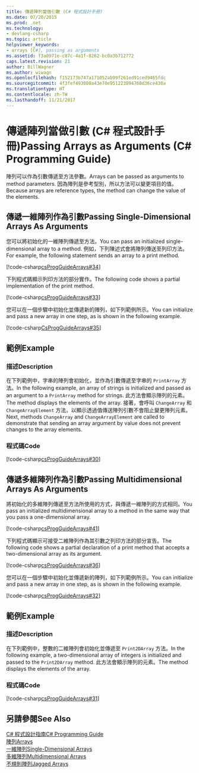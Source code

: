 ```yaml
---
title: 傳遞陣列當做引數 (C# 程式設計手冊)
ms.date: 07/20/2015
ms.prod: .net
ms.technology:
- devlang-csharp
ms.topic: article
helpviewer_keywords:
- arrays [C#], passing as arguments
ms.assetid: f3a0971e-c87c-4a1f-8262-bc0a3b712772
caps.latest.revision: 21
author: BillWagner
ms.author: wiwagn
ms.openlocfilehash: f152173b747a171052ab99f261ed91ced9465fdc
ms.sourcegitcommit: 4f3fef493080a43e70e951223894768d36ce430a
ms.translationtype: HT
ms.contentlocale: zh-TW
ms.lasthandoff: 11/21/2017
---
```

# <a name="passing-arrays-as-arguments-c-programming-guide"></a><span data-ttu-id="cb551-102">傳遞陣列當做引數 (C# 程式設計手冊)</span><span class="sxs-lookup"><span data-stu-id="cb551-102">Passing Arrays as Arguments (C# Programming Guide)</span></span>
<span data-ttu-id="cb551-103">陣列可以作為引數傳遞至方法參數。</span><span class="sxs-lookup"><span data-stu-id="cb551-103">Arrays can be passed as arguments to method parameters.</span></span> <span data-ttu-id="cb551-104">因為陣列是參考型別，所以方法可以變更項目的值。</span><span class="sxs-lookup"><span data-stu-id="cb551-104">Because arrays are reference types, the method can change the value of the elements.</span></span>  
  
## <a name="passing-single-dimensional-arrays-as-arguments"></a><span data-ttu-id="cb551-105">傳遞一維陣列作為引數</span><span class="sxs-lookup"><span data-stu-id="cb551-105">Passing Single-Dimensional Arrays As Arguments</span></span>  
 <span data-ttu-id="cb551-106">您可以將初始化的一維陣列傳遞至方法。</span><span class="sxs-lookup"><span data-stu-id="cb551-106">You can pass an initialized single-dimensional array to a method.</span></span> <span data-ttu-id="cb551-107">例如，下列陳述式會將陣列傳送至列印方法。</span><span class="sxs-lookup"><span data-stu-id="cb551-107">For example, the following statement sends an array to a print method.</span></span>  
  
 [!code-csharp[csProgGuideArrays#34](../../../csharp/programming-guide/arrays/codesnippet/CSharp/passing-arrays-as-arguments_1.cs)]  
  
 <span data-ttu-id="cb551-108">下列程式碼顯示列印方法的部分實作。</span><span class="sxs-lookup"><span data-stu-id="cb551-108">The following code shows a partial implementation of the print method.</span></span>  
  
 [!code-csharp[csProgGuideArrays#33](../../../csharp/programming-guide/arrays/codesnippet/CSharp/passing-arrays-as-arguments_2.cs)]  
  
 <span data-ttu-id="cb551-109">您可以在一個步驟中初始化並傳遞新的陣列，如下列範例所示。</span><span class="sxs-lookup"><span data-stu-id="cb551-109">You can initialize and pass a new array in one step, as is shown in the following example.</span></span>  
  
 [!code-csharp[CsProgGuideArrays#35](../../../csharp/programming-guide/arrays/codesnippet/CSharp/passing-arrays-as-arguments_3.cs)]  
  
## <a name="example"></a><span data-ttu-id="cb551-110">範例</span><span class="sxs-lookup"><span data-stu-id="cb551-110">Example</span></span>  
  
### <a name="description"></a><span data-ttu-id="cb551-111">描述</span><span class="sxs-lookup"><span data-stu-id="cb551-111">Description</span></span>  
 <span data-ttu-id="cb551-112">在下列範例中，字串的陣列會初始化，並作為引數傳遞至字串的 `PrintArray` 方法。</span><span class="sxs-lookup"><span data-stu-id="cb551-112">In the following example, an array of strings is initialized and passed as an argument to a `PrintArray` method for strings.</span></span> <span data-ttu-id="cb551-113">此方法會顯示陣列的元素。</span><span class="sxs-lookup"><span data-stu-id="cb551-113">The method displays the elements of the array.</span></span> <span data-ttu-id="cb551-114">接著，會呼叫 `ChangeArray` 和`ChangeArrayElement` 方法，以顯示透過值傳送陣列引數不會阻止變更陣列元素。</span><span class="sxs-lookup"><span data-stu-id="cb551-114">Next, methods `ChangeArray` and `ChangeArrayElement` are called to demonstrate that sending an array argument by value does not prevent changes to the array elements.</span></span>  
  
### <a name="code"></a><span data-ttu-id="cb551-115">程式碼</span><span class="sxs-lookup"><span data-stu-id="cb551-115">Code</span></span>  
 [!code-csharp[csProgGuideArrays#30](../../../csharp/programming-guide/arrays/codesnippet/CSharp/passing-arrays-as-arguments_4.cs)]  
  
## <a name="passing-multidimensional-arrays-as-arguments"></a><span data-ttu-id="cb551-116">傳遞多維陣列作為引數</span><span class="sxs-lookup"><span data-stu-id="cb551-116">Passing Multidimensional Arrays As Arguments</span></span>  
 <span data-ttu-id="cb551-117">將初始化的多維陣列傳遞至方法所使用的方式，與傳遞一維陣列的方式相同。</span><span class="sxs-lookup"><span data-stu-id="cb551-117">You pass an initialized multidimensional array to a method in the same way that you pass a one-dimensional array.</span></span>  
  
 [!code-csharp[csProgGuideArrays#41](../../../csharp/programming-guide/arrays/codesnippet/CSharp/passing-arrays-as-arguments_5.cs)]  
  
 <span data-ttu-id="cb551-118">下列程式碼顯示可接受二維陣列作為其引數之列印方法的部分宣告。</span><span class="sxs-lookup"><span data-stu-id="cb551-118">The following code shows a partial declaration of a print method that accepts a two-dimensional array as its argument.</span></span>  
  
 [!code-csharp[csProgGuideArrays#36](../../../csharp/programming-guide/arrays/codesnippet/CSharp/passing-arrays-as-arguments_6.cs)]  
  
 <span data-ttu-id="cb551-119">您可以在一個步驟中初始化並傳遞新的陣列，如下列範例所示。</span><span class="sxs-lookup"><span data-stu-id="cb551-119">You can initialize and pass a new array in one step, as is shown in the following example.</span></span>  
  
 [!code-csharp[csProgGuideArrays#32](../../../csharp/programming-guide/arrays/codesnippet/CSharp/passing-arrays-as-arguments_7.cs)]  
  
## <a name="example"></a><span data-ttu-id="cb551-120">範例</span><span class="sxs-lookup"><span data-stu-id="cb551-120">Example</span></span>  
  
### <a name="description"></a><span data-ttu-id="cb551-121">描述</span><span class="sxs-lookup"><span data-stu-id="cb551-121">Description</span></span>  
 <span data-ttu-id="cb551-122">在下列範例中，整數的二維陣列會初始化並傳遞至 `Print2DArray` 方法。</span><span class="sxs-lookup"><span data-stu-id="cb551-122">In the following example, a two-dimensional array of integers is initialized and passed to the `Print2DArray` method.</span></span> <span data-ttu-id="cb551-123">此方法會顯示陣列的元素。</span><span class="sxs-lookup"><span data-stu-id="cb551-123">The method displays the elements of the array.</span></span>  
  
### <a name="code"></a><span data-ttu-id="cb551-124">程式碼</span><span class="sxs-lookup"><span data-stu-id="cb551-124">Code</span></span>  
 [!code-csharp[csProgGuideArrays#31](../../../csharp/programming-guide/arrays/codesnippet/CSharp/passing-arrays-as-arguments_8.cs)]  
  
## <a name="see-also"></a><span data-ttu-id="cb551-125">另請參閱</span><span class="sxs-lookup"><span data-stu-id="cb551-125">See Also</span></span>  
 [<span data-ttu-id="cb551-126">C# 程式設計指南</span><span class="sxs-lookup"><span data-stu-id="cb551-126">C# Programming Guide</span></span>](../../../csharp/programming-guide/index.md)  
 [<span data-ttu-id="cb551-127">陣列</span><span class="sxs-lookup"><span data-stu-id="cb551-127">Arrays</span></span>](../../../csharp/programming-guide/arrays/index.md)  
 [<span data-ttu-id="cb551-128">一維陣列</span><span class="sxs-lookup"><span data-stu-id="cb551-128">Single-Dimensional Arrays</span></span>](../../../csharp/programming-guide/arrays/single-dimensional-arrays.md)  
 [<span data-ttu-id="cb551-129">多維陣列</span><span class="sxs-lookup"><span data-stu-id="cb551-129">Multidimensional Arrays</span></span>](../../../csharp/programming-guide/arrays/multidimensional-arrays.md)  
 [<span data-ttu-id="cb551-130">不規則陣列</span><span class="sxs-lookup"><span data-stu-id="cb551-130">Jagged Arrays</span></span>](../../../csharp/programming-guide/arrays/jagged-arrays.md)

